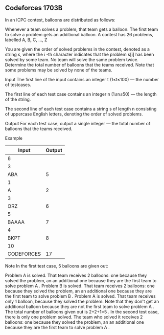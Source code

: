 ## Codeforces 1703B

In an ICPC contest, balloons are distributed as follows:

Whenever a team solves a problem, that team gets a balloon.
The first team to solve a problem gets an additional balloon.
A contest has 26 problems, labelled A, B, C, ..., Z

 You are given the order of solved problems in the contest, denoted as a string _s_, where the _i_
-th character indicates that the problem s[i] has been solved by some team. No team will solve the same problem twice.
Determine the total number of balloons that the teams received. Note that some problems may be solved by none of the teams.

Input
The first line of the input contains an integer t (1≤t≤100) — the number of testcases.

The first line of each test case contains an integer n (1≤n≤50) — the length of the string.

The second line of each test case contains a string s
 of length n
 consisting of uppercase English letters, denoting the order of solved problems.

Output
For each test case, output a single integer — the total number of balloons that the teams received.

Example

| **Input**            | **Output** |
|----------------------|------------|
| 6                    |            |
| 3                    |            |
| ABA                  | 5          |
| 1                    |            |
| A                    | 2          |
| 3                    |            |
| ORZ                  | 6          |
| 5                    |            |
| BAAAA                | 7          |
| 4                    |            |
| BKPT                 | 8          |
| 10                   |            |
| CODEFORCES           | 17         |


Note
In the first test case, 5
 balloons are given out:

Problem A
 is solved. That team receives 2
 balloons: one because they solved the problem, an an additional one because they are the first team to solve problem A
.
Problem B
 is solved. That team receives 2
 balloons: one because they solved the problem, an an additional one because they are the first team to solve problem B
.
Problem A
 is solved. That team receives only 1
 balloon, because they solved the problem. Note that they don't get an additional balloon because they are not the first team to solve problem A
.
The total number of balloons given out is 2+2+1=5
.
In the second test case, there is only one problem solved. The team who solved it receives 2
 balloons: one because they solved the problem, an an additional one because they are the first team to solve problem A
.

